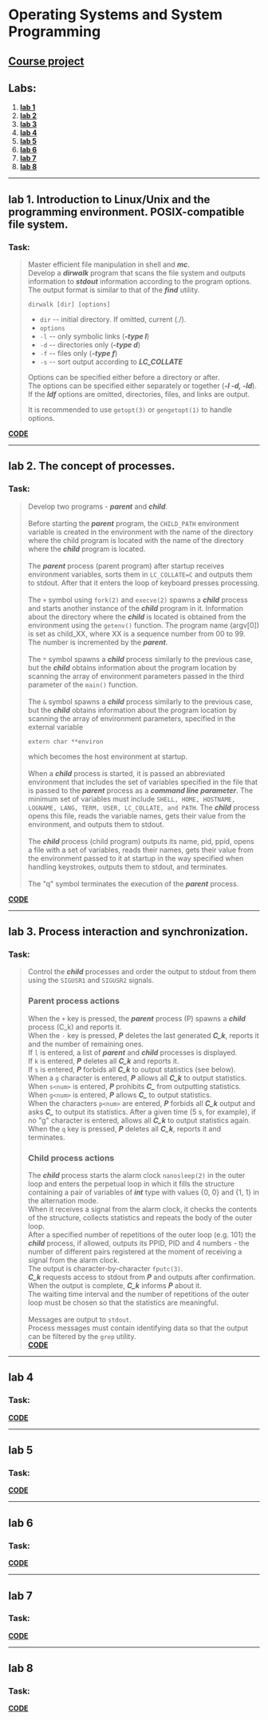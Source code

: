 # Operating Systems and System Programming

## **[Course project](https://github.com/gabrpavel/BSUIR/tree/main/term4/ОСиСП/course_work)**

## Labs:
1. **[lab 1](https://github.com/gabrpavel/BSUIR/tree/main/term4/ОСиСП/labs/lab1)**
2. **[lab 2](https://github.com/gabrpavel/BSUIR/tree/main/term4/ОСиСП/labs/lab2)**
3. **[lab 3](https://github.com/gabrpavel/BSUIR/tree/main/term4/ОСиСП/labs/lab3)**
4. **[lab 4](https://github.com/gabrpavel/BSUIR/tree/main/term4/ОСиСП/labs/lab4)**
5. **[lab 5](https://github.com/gabrpavel/BSUIR/tree/main/term4/ОСиСП/labs/lab5)**
6. **[lab 6](https://github.com/gabrpavel/BSUIR/tree/main/term4/ОСиСП/labs/lab6)**
7. **[lab 7](https://github.com/gabrpavel/BSUIR/tree/main/term4/ОСиСП/labs/lab7)**
8. **[lab 8](https://github.com/gabrpavel/BSUIR/tree/main/term4/ОСиСП/labs/lab8)**

---

## lab 1. Introduction to Linux/Unix and the programming environment. POSIX-compatible file system.
### Task: 
> Master efficient file manipulation in shell and ***mc***.<br>
> Develop a ***dirwalk*** program that scans the file system and outputs information to ***stdout*** information according to the program options.<br>
> The output format is similar to that of the ***find*** utility.<br>
> ```
> dirwalk [dir] [options]
> ```
> - `dir` -- initial directory. If omitted, current (./).<br>
> - `options`<br>
> - `-l` -- only symbolic links (***-type l***)<br>
> - `-d` -- directories only (***-type d***)<br>
> - `-f` -- files only (***-type f***)<br>
> - `-s` -- sort output according to ***LC_COLLATE***<br>
>
> Options can be specified either before a directory or after.<br>
> The options can be specified either separately or together (***-l -d, -ld***).<br>
> If the ***ldf*** options are omitted, directories, files, and links are output.<br>
>
> It is recommended to use `getopt(3)` or `gengetopt(1)` to handle options.<br>

**[CODE](https://github.com/gabrpavel/BSUIR/tree/main/term4/ОСиСП/labs/lab1)**

---

## lab 2. The concept of processes.
### Task:
> Develop two programs - ***parent*** and ***child***.<br><br>
> Before starting the ***parent*** program, the `CHILD_PATH` environment variable is created in the environment with the name of the directory where the child program is located with the name of the directory where the ***child*** program is located.<br><br>
> The ***parent*** process (parent program) after startup receives environment variables, sorts them in `LC_COLLATE=C` and outputs them to stdout. After that it enters the loop of keyboard presses processing.<br><br>
> The `+` symbol using `fork(2)` and `execve(2)` spawns a ***child*** process and starts another instance of the ***child*** program in it. Information about the directory where the ***child*** is located is obtained from the environment using the `getenv()` function. The program name (argv[0]) is set as child_XX, where XX is a sequence number from 00 to 99. The number is incremented by the ***parent***.<br><br>
> The `*` symbol spawns a ***child*** process similarly to the previous case, but the ***child*** obtains information about the program location by scanning the array of environment parameters passed in the third parameter of the `main()` function.<br><br>
> The `&` symbol spawns a ***child*** process similarly to the previous case, but the ***child*** obtains information about the program location by scanning the array of environment parameters, specified in the external variable
> ```
> extern char **environ
> ```
> which becomes the host environment at startup.<br><br>
> When a ***child*** process is started, it is passed an abbreviated environment that includes the set of variables specified in the file that is passed to the ***parent*** process as a ***command line parameter***. The minimum set of variables must include `SHELL, HOME, HOSTNAME, LOGNAME, LANG, TERM, USER, LC_COLLATE, and PATH`. The ***child*** process opens this file, reads the variable names, gets their value from the environment, and outputs them to stdout.<br><br>
> The ***child*** process (child program) outputs its name, pid, ppid, opens a file with a set of variables, reads their names, gets their value from the environment passed to it at startup in the way specified when handling keystrokes, outputs them to stdout, and terminates.<br><br>
> The "q" symbol terminates the execution of the ***parent*** process.

**[CODE](https://github.com/gabrpavel/BSUIR/tree/main/term4/ОСиСП/labs/lab2)**

---

## lab 3. Process interaction and synchronization.
### Task: 
> Control the ***child*** processes and order the output to stdout from them using the `SIGUSR1` and `SIGUSR2` signals.
> ### Parent process actions
> When the `+` key is pressed, the ***parent*** process (P) spawns a ***child*** process (C_k) and reports it.<br>
> When the `-` key is pressed, ***P*** deletes the last generated ***C_k***, reports it and the number of remaining ones.<br>
> If `l` is entered, a list of ***parent*** and ***child*** processes is displayed.<br>
> If `k` is entered, ***P*** deletes all ***C_k*** and reports it.<br>
> If `s` is entered, ***P*** forbids all ***C_k*** to output statistics (see below).<br>
> When a `g` character is entered, ***P*** allows all ***C_k*** to output statistics.<br>
> When `s<num>` is entered, ***P*** prohibits ***C_<num>*** from outputting statistics.<br>
> When `g<num>` is entered, ***P*** allows ***C_<num>*** to output statistics.<br>
> When the characters `p<num>` are entered, ***P*** forbids all ***C_k*** output and asks ***C_<num>*** to output its statistics. After a given time (5 s, for example), if no "g" character is entered, allows all ***C_k*** to output statistics again.<br>
> When the `q` key is pressed, ***P*** deletes all ***C_k***, reports it and terminates.
> ### Child process actions
> The ***child*** process starts the alarm clock `nanosleep(2)` in the outer loop and enters the perpetual loop in which it fills the structure containing a pair of variables of ***int*** type with values {0, 0} and {1, 1} in the alternation mode.<br>
> When it receives a signal from the alarm clock, it checks the contents of the structure, collects statistics and repeats the body of the outer loop.<br>
> After a specified number of repetitions of the outer loop (e.g. 101) the ***child*** process, if allowed, outputs its PPID, PID and 4 numbers - the number of different pairs registered at the moment of receiving a signal from the alarm clock.<br>
> The output is character-by-character `fputc(3)`.<br>
> ***C_k*** requests access to stdout from ***P*** and outputs after confirmation. When the output is complete, ***C_k*** informs ***P*** about it.<br>
> The waiting time interval and the number of repetitions of the outer loop must be chosen so that the statistics are meaningful.<br><br>
> Messages are output to `stdout`.<br>
> Process messages must contain identifying data so that the output can be filtered by the `grep` utility.<br>
**[CODE](https://github.com/gabrpavel/BSUIR/tree/main/term4/ОСиСП/labs/lab3)**

---

## lab 4 
### Task: 


**[CODE](https://github.com/gabrpavel/BSUIR/tree/main/term4/ОСиСП/labs/lab4)**

---

## lab 5 
### Task: 



**[CODE](https://github.com/gabrpavel/BSUIR/tree/main/term4/ОСиСП/labs/lab5)**

---

## lab 6 
### Task: 


**[CODE](https://github.com/gabrpavel/BSUIR/tree/main/term4/ОСиСП/labs/lab6)**

---

## lab 7 
### Task: 


**[CODE](https://github.com/gabrpavel/BSUIR/tree/main/term4/ОСиСП/labs/lab7)**

---

## lab 8 
### Task: 


**[CODE](https://github.com/gabrpavel/BSUIR/tree/main/term4/ОСиСП/labs/lab8)**

